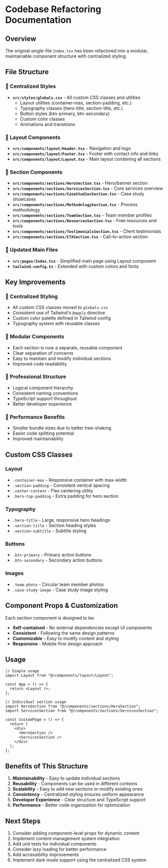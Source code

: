 # Codebase Refactoring Documentation

## Overview
The original single-file `Index.tsx` has been refactored into a modular, maintainable component structure with centralized styling.

## File Structure

### 📁 Centralized Styles
- **`src/styles/globals.css`** - All custom CSS classes and utilities
  - Layout utilities (container-max, section-padding, etc.)
  - Typography classes (hero-title, section-title, etc.)
  - Button styles (btn-primary, btn-secondary)
  - Custom color classes
  - Animations and transitions

### 📁 Layout Components
- **`src/components/layout/Header.tsx`** - Navigation and logo
- **`src/components/layout/Footer.tsx`** - Footer with contact info and links
- **`src/components/layout/Layout.tsx`** - Main layout combining all sections

### 📁 Section Components
- **`src/components/sections/HeroSection.tsx`** - Hero/banner section
- **`src/components/sections/ServicesSection.tsx`** - Core services overview
- **`src/components/sections/CaseStudiesSection.tsx`** - Case study showcases
- **`src/components/sections/MethodologySection.tsx`** - Process methodology
- **`src/components/sections/TeamSection.tsx`** - Team member profiles
- **`src/components/sections/ResourcesSection.tsx`** - Free resources and tools
- **`src/components/sections/TestimonialsSection.tsx`** - Client testimonials
- **`src/components/sections/CTASection.tsx`** - Call-to-action section

### 📁 Updated Main Files
- **`src/pages/Index.tsx`** - Simplified main page using Layout component
- **`tailwind.config.ts`** - Extended with custom colors and fonts

## Key Improvements

### 🎨 Centralized Styling
- All custom CSS classes moved to `globals.css`
- Consistent use of Tailwind's `@apply` directive
- Custom color palette defined in Tailwind config
- Typography system with reusable classes

### 🧩 Modular Components
- Each section is now a separate, reusable component
- Clear separation of concerns
- Easy to maintain and modify individual sections
- Improved code readability

### 📱 Professional Structure
- Logical component hierarchy
- Consistent naming conventions
- TypeScript support throughout
- Better developer experience

### 🚀 Performance Benefits
- Smaller bundle sizes due to better tree-shaking
- Easier code splitting potential
- Improved maintainability

## Custom CSS Classes

### Layout
- `.container-max` - Responsive container with max-width
- `.section-padding` - Consistent vertical spacing
- `.center-content` - Flex centering utility
- `.hero-top-padding` - Extra padding for hero section

### Typography
- `.hero-title` - Large, responsive hero headings
- `.section-title` - Section heading styles
- `.section-subtitle` - Subtitle styling

### Buttons
- `.btn-primary` - Primary action buttons
- `.btn-secondary` - Secondary action buttons

### Images
- `.team-photo` - Circular team member photos
- `.case-study-image` - Case study image styling

## Component Props & Customization

Each section component is designed to be:
- **Self-contained** - No external dependencies except UI components
- **Consistent** - Following the same design patterns
- **Customizable** - Easy to modify content and styling
- **Responsive** - Mobile-first design approach

## Usage

```tsx
// Simple usage
import Layout from "@/components/layout/Layout";

const App = () => {
  return <Layout />;
};

// Individual section usage
import HeroSection from "@/components/sections/HeroSection";
import ServicesSection from "@/components/sections/ServicesSection";

const CustomPage = () => {
  return (
    <div>
      <HeroSection />
      <ServicesSection />
    </div>
  );
};
```

## Benefits of This Structure

1. **Maintainability** - Easy to update individual sections
2. **Reusability** - Components can be used in different contexts
3. **Scalability** - Easy to add new sections or modify existing ones
4. **Consistency** - Centralized styling ensures uniform appearance
5. **Developer Experience** - Clear structure and TypeScript support
6. **Performance** - Better code organization for optimization

## Next Steps

1. Consider adding component-level props for dynamic content
2. Implement content management system integration
3. Add unit tests for individual components
4. Consider lazy loading for better performance
5. Add accessibility improvements
6. Implement dark mode support using the centralized CSS system 